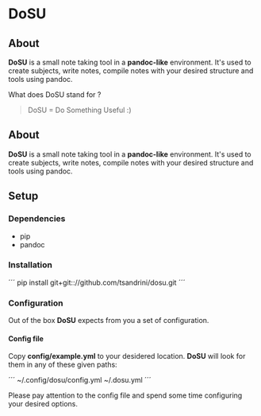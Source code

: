 # DoSU

## About

__DoSU__ is a small note taking tool in a __pandoc-like__ environment.
It's used to create subjects, write notes, compile notes with your desired structure and tools using pandoc.


What does DoSU stand for ?

> DoSU = Do Something Useful :)

## About

__DoSU__ is a small note taking tool in a __pandoc-like__ environment.
It's used to create subjects, write notes, compile notes with your desired structure and tools using pandoc.

## Setup

### Dependencies

- pip
- pandoc

### Installation

´´´
pip install git+git:://github.com/tsandrini/dosu.git
´´´

### Configuration

Out of the box __DoSU__ expects from you a set of configuration.

#### Config file

Copy __config/example.yml__ to your desidered location.
__DoSU__ will look for them in any of these given paths:

´´´
~/.config/dosu/config.yml
~/.dosu.yml
´´´

Please pay attention to the config file and spend some time configuring your desired options.

